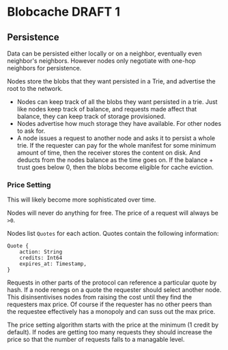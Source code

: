 # Blobcache DRAFT 1

## Persistence
Data can be persisted either locally or on a neighbor, eventually even neighbor's neighbors.
However nodes only negotiate with one-hop neighbors for persistence.

Nodes store the blobs that they want persisted in a Trie, and advertise the root to the network.

- Nodes can keep track of all the blobs they want persisted in a trie.
Just like nodes keep track of balance, and requests made affect that balance, they can keep track of storage provisioned.
- Nodes advertise how much storage they have available.  For other nodes to ask for.
- A node issues a request to another node and asks it to persist a whole trie.
If the requester can pay for the whole manifest for some minimum amount of time, then the receiver stores the content on disk. And deducts from the nodes balance as the time goes on.  If the balance + trust goes below 0, then the blobs become eligible for cache eviction.

### Price Setting
This will likely become more sophisticated over time.

Nodes will never do anything for free.
The price of a request will always be `>0`.

Nodes list `Quotes` for each action.
Quotes contain the following information:
```
Quote {
    action: String
    credits: Int64
    expires_at: Timestamp,
}
```

Requests in other parts of the protocol can reference a particular quote by hash.
If a node renegs on a quote the requester should select another node.
This disinsentivises nodes from raising the cost until they find the requesters max price.
Of course if the requester has no other peers than the requestee effectively has a monopoly and can suss out the max price.

The price setting algorithm starts with the price at the minimum (1 credit by default).
If nodes are getting too many requests they should increase the price so that the number of requests falls to a managable level.
